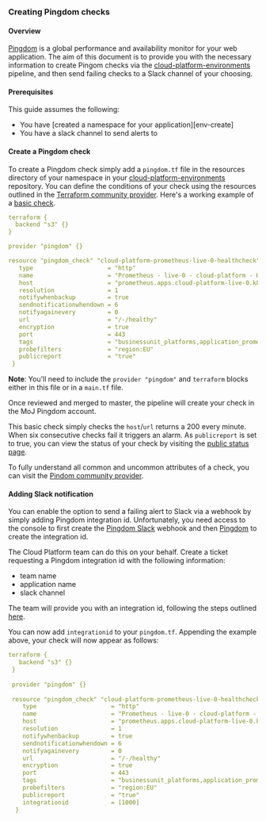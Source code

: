 ### Creating Pingdom checks

#### Overview
[Pingdom](https://my.pingdom.com) is a global performance and availability monitor for your web application. The aim of this document is to provide you with the necessary information to create Pingom checks via the [cloud-platform-environments](https://github.com/ministryofjustice/cloud-platform-environments) pipeline, and then send failing checks to a Slack channel of your choosing.

#### Prerequisites
This guide assumes the following:

* You have [created a namespace for your application][env-create]
* You have a slack channel to send alerts to

#### Create a Pingdom check
To create a Pingdom check simply add a `pingdom.tf` file in the resources directory of your namespace in your [cloud-platform-environments](https://github.com/ministryofjustice/cloud-platform-environments/tree/master/namespaces/live-1.cloud-platform.service.justice.gov.uk) repository. You can define the conditions of your check using the resources outlined in the [Terraform community provider](https://github.com/russellcardullo/terraform-provider-pingdom). Here's a working example of a [basic check](https://github.com/ministryofjustice/cloud-platform-environments/tree/master/namespaces/cloud-platform-live-0.k8s.integration.dsd.io/monitoring/resources).
```yaml
terraform {
  backend "s3" {}
}

provider "pingdom" {}

resource "pingdom_check" "cloud-platform-prometheus-live-0-healthcheck" {
   type                     = "http"
   name                     = "Prometheus - live-0 - cloud-platform - Healthcheck"
   host                     = "prometheus.apps.cloud-platform-live-0.k8s.integration.dsd.io"
   resolution               = 1
   notifywhenbackup         = true
   sendnotificationwhendown = 6
   notifyagainevery         = 0
   url                      = "/-/healthy"
   encryption               = true
   port                     = 443
   tags                     = "businessunit_platforms,application_prometheus,component_healthcheck,isproduction_true,environment_prod,                              infrastructuresupport_platforms"
   probefilters             = "region:EU"
   publicreport             = "true"
 }
```
**Note**: You'll need to include the `provider "pingdom"` and `terraform` blocks either in this file or in a `main.tf` file. 

Once reviewed and merged to master, the pipeline will create your check in the MoJ Pingdom account.

This basic check simply checks the `host`/`url` returns a 200 every minute. When six consecutive checks fail it triggers an alarm. As `publicreport` is set to true, you can view the status of your check by visiting the [public status page](http://pingdom.service.dsd.io).

To fully understand all common and uncommon attributes of a check, you can visit the [Pindom community provider](https://github.com/russellcardullo/terraform-provider-pingdom#pingdom-check).

#### Adding Slack notification
You can enable the option to send a failing alert to Slack via a webhook by simply adding Pingdom integration id. Unfortunately, you need access to the console to first create the [Pingdom Slack](https://mojdt.slack.com/apps/A0F814AV7-pingdom?next_id=0) webhook and then [Pingdom](https://my.pingdom.com) to create the integration id. 

The Cloud Platform team can do this on your behalf. Create a ticket requesting a Pingdom integration id with the following information:
 
  - team name
  - application name
  - slack channel
 
The team will provide you with an integration id, following the steps outlined [here](https://github.com/ministryofjustice/cloud-platform-environments/blob/master/docs/creating-pingdom-webhook.md).

You can now add `integrationid` to your `pingdom.tf`. Appending the example above, your check will now appear as follows:
```yaml
terraform {
   backend "s3" {}
 }
 
 provider "pingdom" {}
 
 resource "pingdom_check" "cloud-platform-prometheus-live-0-healthcheck" {
    type                     = "http"
    name                     = "Prometheus - live-0 - cloud-platform - Healthcheck"
    host                     = "prometheus.apps.cloud-platform-live-0.k8s.integration.dsd.io"
    resolution               = 1
    notifywhenbackup         = true
    sendnotificationwhendown = 6
    notifyagainevery         = 0
    url                      = "/-/healthy"
    encryption               = true
    port                     = 443
    tags                     = "businessunit_platforms,application_prometheus,component_healthcheck,isproduction_true,environment_prod,                                          infrastructuresupport_platforms"
    probefilters             = "region:EU"
    publicreport             = "true"
    integrationid            = [1000]
  }

```
